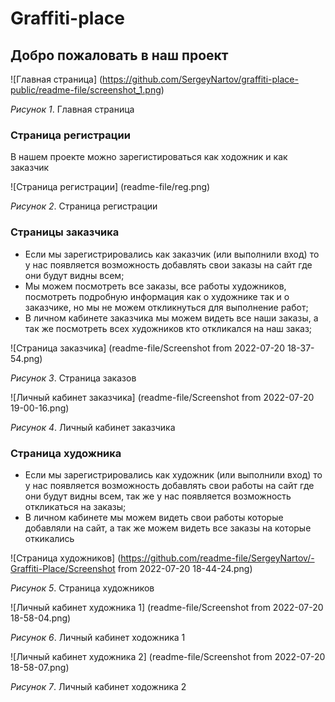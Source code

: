 # Graffiti-place

## Добро пожаловать в наш проект

![Главная страница] (https://github.com/SergeyNartov/graffiti-place-public/readme-file/screenshot_1.png)

*Рисунок 1*. Главная страница

### Страница регистрации

В нашем проекте можно зарегистироваться как ходожник и как заказчик

![Страница регистрации] (readme-file/reg.png)

*Рисунок 2*. Страница регистрации

### Страницы заказчика

* Если мы зарегистрировались как заказчик (или выполнили вход) то у нас появляется возможность добавлять свои заказы на сайт где они будут видны всем;
* Мы можем посмотреть все заказы, все работы художников, посмотреть подробную информация как о художнике так и о заказчике, но мы не можем откликнуться для выполнение работ;
* В личном кабинете заказчика мы можем видеть все наши заказы, а так же посмотреть всех художников кто откликался на наш заказ;

![Страница заказчика] (readme-file/Screenshot from 2022-07-20 18-37-54.png)

*Рисунок 3*. Страница заказов

![Личный кабинет заказчика] (readme-file/Screenshot from 2022-07-20 19-00-16.png)

*Рисунок 4*. Личный кабинет заказчика

### Страница художника

* Если мы зарегистрировались как художник (или выполнили вход) то у нас появляется возможность добавлять свои работы на сайт где они будут видны всем, так же у нас появляется возможность откликаться на заказы;
* В личном кабинете мы можем видеть свои работы которые добавляли на сайт, а так же можем видеть все заказы на которые откикались

![Страница художников] (https://github.com/readme-file/SergeyNartov/-Graffiti-Place/Screenshot from 2022-07-20 18-44-24.png)

*Рисунок 5*. Страница художников

![Личный кабинет художника 1] (readme-file/Screenshot from 2022-07-20 18-58-04.png)

*Рисунок 6*. Личный кабинет ходожника 1

![Личный кабинет художника 2] (readme-file/Screenshot from 2022-07-20 18-58-07.png)

*Рисунок 7*. Личный кабинет ходожника 2










